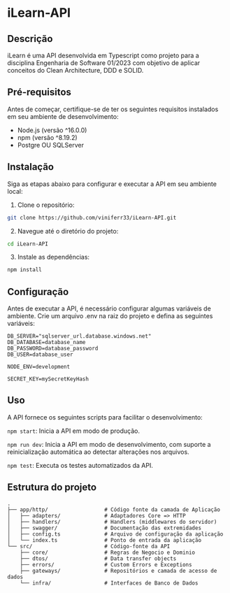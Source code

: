 # iLearn-API

## Descrição

iLearn é uma API desenvolvida em Typescript como projeto para a disciplina Engenharia de Software 01/2023 com objetivo de aplicar conceitos do Clean Architecture, DDD e SOLID.

## Pré-requisitos

Antes de começar, certifique-se de ter os seguintes requisitos instalados em seu ambiente de desenvolvimento:

- Node.js (versão ^16.0.0)
- npm (versão ^8.19.2)
- Postgre OU SQLServer

## Instalação

Siga as etapas abaixo para configurar e executar a API em seu ambiente local:

1. Clone o repositório:
```bash
git clone https://github.com/viniferr33/iLearn-API.git
```
2. Navegue até o diretório do projeto:
```bash
cd iLearn-API
```

3. Instale as dependências:
```bash
npm install
```

## Configuração

Antes de executar a API, é necessário configurar algumas variáveis de ambiente. Crie um arquivo .env na raiz do projeto e defina as seguintes variáveis:

```
DB_SERVER="sqlserver_url.database.windows.net"
DB_DATABASE=database_name
DB_PASSWORD=database_password
DB_USER=database_user

NODE_ENV=development

SECRET_KEY=mySecretKeyHash
```

## Uso

A API fornece os seguintes scripts para facilitar o desenvolvimento:

`npm start`: Inicia a API em modo de produção.

`npm run dev`: Inicia a API em modo de desenvolvimento, com suporte a reinicialização automática ao detectar alterações nos arquivos.

`npm test`: Executa os testes automatizados da API.

## Estrutura do projeto
```
.
├── app/http/                  # Código fonte da camada de Aplicação
│   ├── adapters/              # Adaptadores Core => HTTP
│   ├── handlers/              # Handlers (middlewares do servidor)
│   ├── swagger/               # Documentação das extremidades 
│   ├── config.ts              # Arquivo de configuração da aplicação
│   └── index.ts               # Ponto de entrada da aplicação
└── src/                       # Código-fonte da API
    ├── core/                  # Regras de Negocio e Dominio
    ├── dtos/                  # Data transfer objects
    ├── errors/                # Custom Errors e Exceptions
    ├── gateways/              # Repositórios e camada de acesso de dados
    └── infra/                 # Interfaces de Banco de Dados 
```